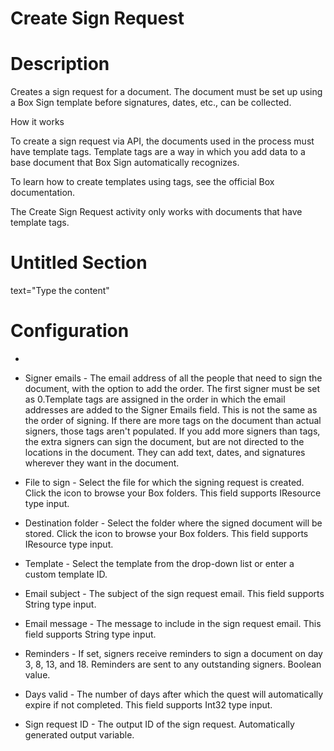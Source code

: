 ﻿# Create Sign Request

# Description

Creates a sign request for a document. The document must be set up using a Box Sign template before signatures, dates, etc., can be collected.

How it works

To create a sign request via API, the documents used in the process must have template tags. Template tags are a way in which you add data to a base document that Box Sign automatically recognizes.

To learn how to create templates using tags, see the official Box documentation.

The Create Sign Request activity only works with documents that have template tags.

# Untitled Section

text="Type the content"

# Configuration

* 
* Signer emails - The email address of all the people that need to sign the document, with the option to add the order. The first signer must be set as 0.Template tags are assigned in the order in which the email addresses are added to the Signer Emails field. This is not the same as the order of signing. If there are more tags on the document than actual signers, those tags aren't populated. If you add more signers than tags, the extra signers can sign the document, but are not directed to the locations in the document. They can add text, dates, and signatures wherever they want in the document.
* File to sign - Select the file for which the signing request is created. Click the icon to browse your Box folders. This field supports IResource type input.
* Destination folder - Select the folder where the signed document will be stored. Click the icon to browse your Box folders. This field supports IResource type input.
* Template - Select the template from the drop-down list or enter a custom template ID.
* Email subject - The subject of the sign request email. This field supports String type input.
* Email message - The message to include in the sign request email. This field supports String type input.
* Reminders - If set, signers receive reminders to sign a document on day 3, 8, 13, and 18. Reminders are sent to any outstanding signers. Boolean value.







* Days valid - The number of days after which the quest will automatically expire if not completed. This field supports Int32 type input.



* Sign request ID - The output ID of the sign request. Automatically generated output variable.

